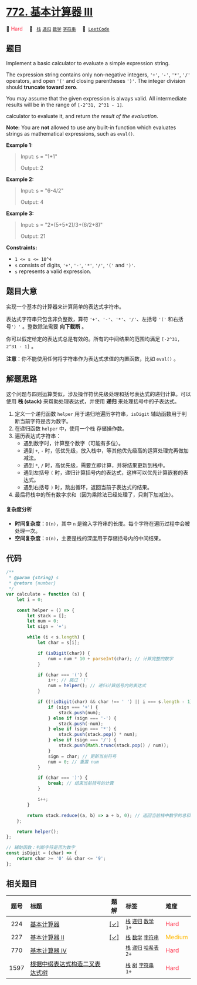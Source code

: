 # [772. 基本计算器 III](https://leetcode.com/problems/basic-calculator-iii)

🔴 <font color=#ff334b>Hard</font>&emsp; 🔖&ensp; [`栈`](/tag/stack.md) [`递归`](/tag/recursion.md) [`数学`](/tag/math.md) [`字符串`](/tag/string.md)&emsp; 🔗&ensp;[`LeetCode`](https://leetcode.com/problems/basic-calculator-iii)

## 题目

Implement a basic calculator to evaluate a simple expression string.

The expression string contains only non-negative integers, `'+'`, `'-'`, `'*'`, `'/'` operators, and open `'('` and closing parentheses `')'`. The integer division should **truncate toward zero**.

You may assume that the given expression is always valid. All intermediate results will be in the range of `[-2^31, 2^31 - 1]`.

calculator to evaluate it, and return _the result of the evaluation_.

**Note:** You are **not** allowed to use any built-in function which evaluates
strings as mathematical expressions, such as `eval()`.

**Example 1:**

> Input: s = "1+1"
>
> Output: 2

**Example 2:**

> Input: s = "6-4/2"
>
> Output: 4

**Example 3:**

> Input: s = "2*(5+5*2)/3+(6/2+8)"
>
> Output: 21

**Constraints:**

- `1 <= s <= 10^4`
- `s` consists of digits, `'+'`, `'-'`, `'*'`, `'/'`, `'('` and `')'`.
- `s` represents a valid expression.

## 题目大意

实现一个基本的计算器来计算简单的表达式字符串。

表达式字符串只包含非负整数，算符 `'+'`、`'-'`、`'*'`、`'/'`、左括号 `'('` 和右括号`'）'` 。整数除法需要 **向下截断** 。

你可以假定给定的表达式总是有效的。所有的中间结果的范围均满足 `[-2^31, 2^31 - 1]` 。

**注意**：你不能使用任何将字符串作为表达式求值的内置函数，比如 `eval()` 。

## 解题思路

这个问题与四则运算类似，涉及操作符优先级处理和括号表达式的递归计算。可以使用 **栈 (stack)** 来帮助处理表达式，并使用 **递归** 来处理括号中的子表达式。

1.  定义一个递归函数 `helper` 用于递归地遍历字符串，`isDigit` 辅助函数用于判断当前字符是否为数字。
2.  在递归函数 `helper` 中，使用一个栈 存储操作数。
3.  遍历表达式字符串：
    - 遇到数字时，计算整个数字（可能有多位）。
    - 遇到 `+`, `-` 时，低优先级，放入栈中，等其他优先级高的运算处理完再做加减法。
    - 遇到 `*`, `/` 时，高优先级，需要立即计算，并将结果更新到栈中。
    - 遇到左括号 `(` 时，递归计算括号内的表达式，这样可以优先计算嵌套的表达式。
    - 遇到右括号 `)` 时，跳出循环，返回当前子表达式的结果。
4.  最后将栈中的所有数字求和（因为乘除法已经处理了，只剩下加减法）。

#### 复杂度分析

- **时间复杂度**：`O(n)`，其中 `n` 是输入字符串的长度。每个字符在遍历过程中会被处理一次。
- **空间复杂度**：`O(n)`，主要是栈的深度用于存储括号内的中间结果。

## 代码

```javascript
/**
 * @param {string} s
 * @return {number}
 */
var calculate = function (s) {
	let i = 0;

	const helper = () => {
		let stack = [];
		let num = 0;
		let sign = '+';

		while (i < s.length) {
			let char = s[i];

			if (isDigit(char)) {
				num = num * 10 + parseInt(char); // 计算完整的数字
			}

			if (char === '(') {
				i++; // 跳过 '('
				num = helper(); // 递归计算括号内的表达式
			}

			if ((!isDigit(char) && char !== ' ') || i === s.length - 1) {
				if (sign === '+') {
					stack.push(num);
				} else if (sign === '-') {
					stack.push(-num);
				} else if (sign === '*') {
					stack.push(stack.pop() * num);
				} else if (sign === '/') {
					stack.push(Math.trunc(stack.pop() / num));
				}
				sign = char; // 更新当前符号
				num = 0; // 重置 num
			}

			if (char === ')') {
				break; // 结束当前括号的计算
			}

			i++;
		}

		return stack.reduce((a, b) => a + b, 0); // 返回当前栈中数字的总和
	};

	return helper();
};

// 辅助函数：判断字符是否为数字
const isDigit = (char) => {
	return char >= '0' && char <= '9';
};
```

## 相关题目

<!-- prettier-ignore -->
| 题号 | 标题 | 题解 | 标签 | 难度 |
| :------: | :------ | :------: | :------ | :------ |
| 224 | [基本计算器](https://leetcode.com/problems/basic-calculator) | [[✓]](/problem/0224.md) |  [`栈`](/tag/stack.md) [`递归`](/tag/recursion.md) [`数学`](/tag/math.md) `1+` | <font color=#ff334b>Hard</font> |
| 227 | [基本计算器 II](https://leetcode.com/problems/basic-calculator-ii) | [[✓]](/problem/0227.md) |  [`栈`](/tag/stack.md) [`数学`](/tag/math.md) [`字符串`](/tag/string.md) | <font color=#ffb800>Medium</font> |
| 770 | [基本计算器 IV](https://leetcode.com/problems/basic-calculator-iv) |  |  [`栈`](/tag/stack.md) [`递归`](/tag/recursion.md) [`哈希表`](/tag/hash-table.md) `2+` | <font color=#ff334b>Hard</font> |
| 1597 | [根据中缀表达式构造二叉表达式树](https://leetcode.com/problems/build-binary-expression-tree-from-infix-expression) |  |  [`栈`](/tag/stack.md) [`树`](/tag/tree.md) [`字符串`](/tag/string.md) `1+` | <font color=#ff334b>Hard</font> |